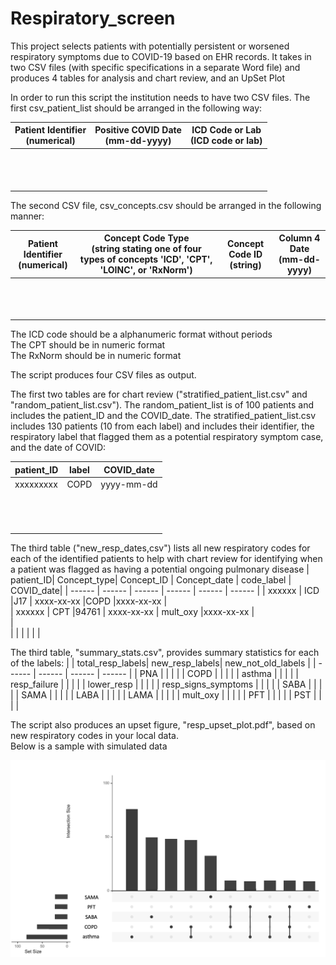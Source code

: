 # Respiratory_screen
This project selects patients with potentially persistent or worsened respiratory symptoms due to COVID-19 based on EHR records. It takes in two CSV files (with specific specifications in a separate Word file) and produces 4 tables for analysis and chart review, and an UpSet Plot

In order to run this script the institution needs to have two CSV files. The first csv_patient_list should be arranged in the following way:

| Patient Identifier <br /> (numerical)	 | Positive COVID Date <br /> (mm-dd-yyyy) | ICD Code or Lab <br />  (ICD code or lab) | 
| ------ | ------ | ------ | 
| <br /> | |  | 
| <br /> |  | | 
| <br /> |  | | 


The second CSV file, csv_concepts.csv should be arranged in the following manner:

| Patient Identifier <br /> (numerical)	| Concept Code Type <br /> (string stating one of four types of concepts 'ICD', 'CPT', 'LOINC', or 'RxNorm') | Concept Code ID <br /> (string)	 | Column 4 Date <br /> (mm-dd-yyyy)  |
| ------ | ------ | ------ | ------ |
| <br /> |  | |  |
| <br /> |  | |  |
| <br /> |  | | 

The ICD code should be a alphanumeric format without periods  <br /> 
The CPT should be in numeric format  <br /> 
The RxNorm should be in numeric format   <br /> 


The script produces four CSV files as output.

The first two tables are for chart review ("stratified_patient_list.csv" and "random_patient_list.csv"). The random_patient_list is of 100 patients and includes the patient_ID and the COVID_date. The stratified_patient_list.csv includes 130 patients (10 from each label) and includes their identifier, the respiratory label that flagged them as a potential respiratory symptom case, and the date of COVID: 

| patient_ID| label| COVID_date |
| ------ | ------ | ------ | 
| xxxxxxxxx | COPD | yyyy-mm-dd | 
| <br /> |  | |  
| <br /> |  | | 
| <br /> |  | | 

The third table ("new_resp_dates,csv") lists all new respiratory codes for each of the identified patients to help with chart review for identifying when a patient was flagged as having a potential ongoing pulmonary disease
| patient_ID| Concept_type| Concept_ID | Concept_date | code_label | COVID_date|
| ------ | ------ | ------ |  ------ | ------ | ------ | 
| xxxxxx | ICD |J17 | xxxx-xx-xx |COPD |xxxx-xx-xx  |  
| xxxxxx | CPT |94761 | xxxx-xx-xx  | mult_oxy |xxxx-xx-xx  |  
| <br /> |  | |  | |  |  


The third table, "summary_stats.csv", provides summary statistics for each of the labels: 
| | total_resp_labels| new_resp_labels| new_not_old_labels |
| ------ | ------ | ------ | ------ | 
| PNA |  | |  | 
| COPD |  | |  |
| asthma |  | |  | 
| resp_failure |  | |  |
| lower_resp |  | |  | 
| resp_signs_symptoms |  | |  |
| SABA |  | |  | 
| SAMA |  | |  |
| LABA |  | |  | 
| LAMA |  | |  |
| mult_oxy |  | |  | 
| PFT |  | |  |
| PST |  | |  |

The script also produces an upset figure, "resp_upset_plot.pdf",  based on new respiratory codes in your local data. <br />
Below is a sample with simulated data

![Upset](simulated_upset.png)
